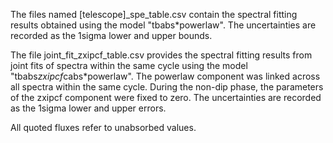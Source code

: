 The files named [telescope]_spe_table.csv contain the spectral fitting results obtained using the model "tbabs*powerlaw". The uncertainties are recorded as the 1sigma lower and upper bounds.

The file joint_fit_zxipcf_table.csv provides the spectral fitting results from joint fits of spectra within the same cycle using the model "tbabs*zxipcf*cabs*powerlaw". The powerlaw component was linked across all spectra within the same cycle. During the non-dip phase, the parameters of the zxipcf component were fixed to zero. The uncertainties are recorded as the 1sigma lower and upper errors.

All quoted fluxes refer to unabsorbed values.
